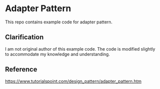 # Adapter Pattern
This repo contains example code for adapter pattern.

## Clarification
I am not original author of this example code. The code is modified slightly to accommodate my knowledge and understanding.

## Reference
https://www.tutorialspoint.com/design_pattern/adapter_pattern.htm
